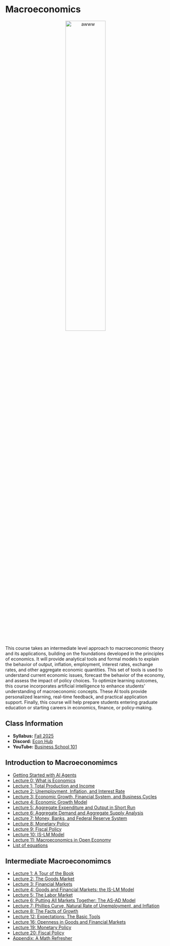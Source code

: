 # Macroeconomics

<p align="center">
  <img src="e3120.jpg" alt="awww" width="50%" height="50%">
</p>

This course takes an intermediate level approach to macroeconomic theory and its applications, building on the foundations developed in the principles of economics. It will provide analytical tools and formal models to explain the behavior of output, inflation, employment, interest rates, exchange rates, and other aggregate economic quantities. This set of tools is used to understand current economic issues, forecast the behavior of the economy, and assess the impact of policy choices. To optimize learning outcomes, this course incorporates artificial intelligence to enhance students' understanding of macroeconomic concepts. These AI tools provide personalized learning, real-time feedback, and practical application support. Finally, this course will help prepare students entering graduate education or starting careers in economics, finance, or policy-making.

## Class Information

* **Syllabus:** [Fall 2025](/pdf/E3120syllabus.pdf)
* **Discord:** [Econ Hub](https://discord.gg/SsrNPEeP2P)
* **YouTube:** [Business School 101](https://www.youtube.com/@BusinessSchool101)

## Introduction to Macroeconomimcs

* [Getting Started with AI Agents](https://github.com/econdojo/blog/blob/main/doc/agent.pdf)
* [Lecture 0: What is Economics](/pdf/lec0.pdf)
* [Lecture 1: Total Production and Income](/pdf/lec1.pdf)
* [Lecture 2: Unemployment, Inflation, and Interest Rate](/pdf/lec2.pdf)
* [Lecture 3: Economic Growth, Financial System, and Business Cycles](/pdf/lec3.pdf)
* [Lecture 4: Economic Growth Model](/pdf/lec4.pdf)
* [Lecture 5: Aggregate Expenditure and Output in Short Run](/pdf/lec5.pdf)
* [Lecture 6: Aggregate Demand and Aggregate Supply Analysis](/pdf/lec6.pdf)
* [Lecture 7: Money, Banks, and Federal Reserve System](/pdf/lec7.pdf)
* [Lecture 8: Monetary Policy](/pdf/Macroslides8.pdf)
* [Lecture 9: Fiscal Policy](/pdf/Macroslides9.pdf)
* [Lecture 10: IS-LM Model](/pdf/Macroslides10.pdf)
* [Lecture 11: Macroeconomics in Open Economy](/pdf/Macroslides11.pdf)
* [List of equations](/pdf/Equations.pdf)

## Intermediate Macroeconomimcs

* [Lecture 1: A Tour of the Book](/pdf/E3120lec1.pdf)
* [Lecture 2: The Goods Market](/pdf/E3120lec2.pdf)
* [Lecture 3: Financial Markets](/pdf/E3120lec3.pdf)
* [Lecture 4: Goods and Financial Markets: the IS-LM Model](/pdf/E3120lec4.pdf)
* [Lecture 5: The Labor Market](/pdf/E3120lec5.pdf)
* [Lecture 6: Putting All Markets Together: The AS-AD Model](/pdf/E3120lec6.pdf)
* [Lecture 7: Phillips Curve, Natural Rate of Unemployment, and Inflation](/pdf/E3120lec7.pdf)
* [Lecture 8: The Facts of Growth](/pdf/E3120lec8.pdf)
* [Lecture 12: Expectations: The Basic Tools](/pdf/E3120lec12.pdf)
* [Lecture 16: Openness in Goods and Financial Markets](/pdf/E3120lec16.pdf)
* [Lecture 19: Monetary Policy](/pdf/E3120lec19.pdf)
* [Lecture 20: Fiscal Policy](/pdf/E3120lec20.pdf)
* [Appendix: A Math Refresher](/pdf/E3120app.pdf)
